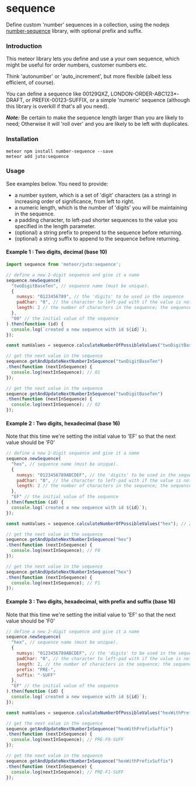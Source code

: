 # sequence

Define custom 'number' sequences in a collection, using the nodejs [number-sequence](https://www.npmjs.com/package/number-sequence) 
library, with optional prefix and suffix.

### Introduction

This meteor library lets you define and use a your own sequence, which might be useful for order numbers, customer numbers etc.

Think 'autonumber' or 'auto_increment', but more flexible (albeit less efficient, of course).

You can define a sequence like 00129QXZ, LONDON-ORDER-ABC123*-DRAFT, or PREFIX-00123-SUFFIX, or a simple 'numeric' 
sequence (although this library is overkill if that's all you need).

***Note:*** Be certain to make the sequence length larger than you are likely to need; Otherwise it will 'roll over' and you 
are likely to be left with duplicates. 

### Installation

```
meteor npm install number-sequence --save
meteor add juto:sequence
```

### Usage

See examples below. You need to provide:
 
* a number system, which is a set of 'digit' characters (as a string) in increasing order of significance, from left to right.
* a numeric length, which is the number of 'digits' you will be maintaining in the sequence.
* a padding character, to left-pad shorter sequences to the value you specified in the length parameter.
* (optional) a string prefix to prepend to the sequence before returning.
* (optional) a string suffix to append to the sequence before returning. 

#### Example 1 : Two digits, decimal (base 10)

```js
import sequence from 'meteor/juto:sequence'; 

// define a new 2-digit sequence and give it a name
sequence.newSequence(
  "twoDigitBaseTen", // sequence name (must be unique). 
  {
    numsys: "0123456789", // the 'digits' to be used in the sequence
    padChar: "0", // the character to left-pad with if the value is not long enough. 
    length: 2 // the number of characters in the sequence; the sequence will 'wrap around' if it runs out of values.
  },
  "00" // the initial value of the sequence
).then(function (id) {
  console.log(`created a new sequence with id ${id}`);
});

const numValues = sequence.calculateNumberOfPossibleValues("twoDigitBaseTen"); // 100 possible values, since we have 2 digits.

// get the next value in the sequence
sequence.getAndUpdateNextNumberInSequence("twoDigitBaseTen")
.then(function (nextInSequence) {
  console.log(nextInSequence); // 01
});

// get the next value in the sequence
sequence.getAndUpdateNextNumberInSequence("twoDigitBaseTen")
.then(function (nextInSequence) {
  console.log(nextInSequence); // 02
});

```

#### Example 2 : Two digits, hexadecimal (base 16)

Note that this time we're setting the initial value to 'EF' so that the next value should be 'F0'

```js
// define a new 2-digit sequence and give it a name
sequence.newSequence(
  "hex", // sequence name (must be unique). 
  {
    numsys: "0123456789ABCDEF", // the 'digits' to be used in the sequence
    padChar: "0", // the character to left-pad with if the value is not long enough. 
    length: 2 // the number of characters in the sequence; the sequence will 'wrap around' if it runs out of values.
  },
  "EF" // the initial value of the sequence
).then(function (id) {
  console.log(`created a new sequence with id ${id}`);
});

const numValues = sequence.calculateNumberOfPossibleValues("hex"); // 256 possible values, since we have 2 digits.

// get the next value in the sequence
sequence.getAndUpdateNextNumberInSequence("hex")
.then(function (nextInSequence) {
  console.log(nextInSequence); // F0
});

// get the next value in the sequence
sequence.getAndUpdateNextNumberInSequence("hex")
.then(function (nextInSequence) {
  console.log(nextInSequence); // F1
});
```

#### Example 3 : Two digits, hexadecimal, with prefix and suffix (base 16)

Note that this time we're setting the initial value to 'EF' so that the next value should be 'F0'

```js
// define a new 2-digit sequence and give it a name
sequence.newSequence(
  "hex", // sequence name (must be unique). 
  {
    numsys: "0123456789ABCDEF", // the 'digits' to be used in the sequence
    padChar: "0", // the character to left-pad with if the value is not long enough. 
    length: 2, // the number of characters in the sequence; the sequence will 'wrap around' if it runs out of values.
    prefix: "PRE-",
    suffix: "-SUFF"
  },
  "EF" // the initial value of the sequence
).then(function (id) {
  console.log(`created a new sequence with id ${id}`);
});

const numValues = sequence.calculateNumberOfPossibleValues("hexWithPrefixSuffix"); // 256 possible values, since we have 2 digits.

// get the next value in the sequence
sequence.getAndUpdateNextNumberInSequence("hexWithPrefixSuffix")
.then(function (nextInSequence) {
  console.log(nextInSequence); // PRE-F0-SUFF
});

// get the next value in the sequence
sequence.getAndUpdateNextNumberInSequence("hexWithPrefixSuffix")
.then(function (nextInSequence) {
  console.log(nextInSequence); // PRE-F1-SUFF
});
```

